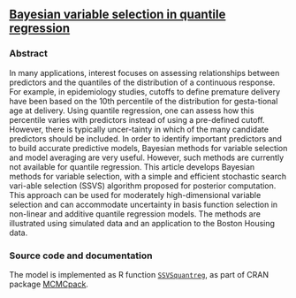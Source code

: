 ## [Bayesian variable selection in quantile regression](https://www.researchgate.net/publication/236734631_Bayesian_variable_selection_in_quantile_regression)

### Abstract
In many applications, interest focuses on assessing relationships between predictors and the quantiles of the distribution of a continuous response. For example, in epidemiology studies, cutoffs to define premature delivery have been based on the 10th percentile of the distribution for gesta-tional age at delivery. Using quantile regression, one can assess how this percentile varies with predictors instead of using a pre-defined cutoff. However, there is typically uncer-tainty in which of the many candidate predictors should be included. In order to identify important predictors and to build accurate predictive models, Bayesian methods for variable selection and model averaging are very useful. However, such methods are currently not available for quantile regression. This article develops Bayesian methods for variable selection, with a simple and efficient stochastic search vari-able selection (SSVS) algorithm proposed for posterior computation. This approach can be used for moderately high-dimensional variable selection and can accommodate uncertainty in basis function selection in non-linear and additive quantile regression models. The methods are illustrated using simulated data and an application to the Boston Housing data. 

### Source code and documentation
The model is implemented as R function [`SSVSquantreg`](https://www.rdocumentation.org/packages/MCMCpack/versions/1.4-3/topics/SSVSquantreg), as part of CRAN package [MCMCpack](https://cran.r-project.org/web/packages/MCMCpack/index.html). 
